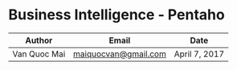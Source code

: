 # Business Intelligence - Pentaho

|Author|Email|Date|
|------|-----|----|
|Van Quoc Mai|maiquocvan@gmail.com|April 7, 2017|


